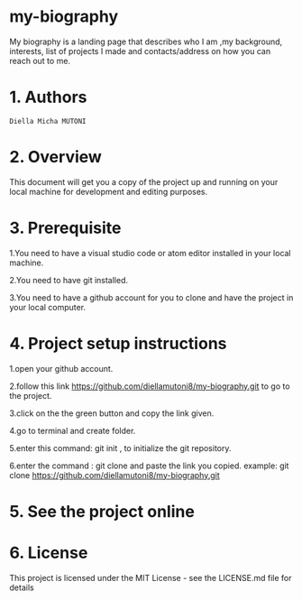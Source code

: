 # my-biography


My biography is a landing page that describes who I am ,my background, interests, list of projects I made and contacts/address on how you can reach out to me.

 # 1. Authors
 
    Diella Micha MUTONI
    
# 2. Overview
 
   This document will get you a copy of the project up and running on your local machine for development and editing purposes.

# 3. Prerequisite

   1.You need to have a visual studio code or atom editor installed in your local machine.
   
   2.You need to have git installed.
   
   3.You need to have a github account for you to clone and have the project in your local computer.
   
# 4. Project setup instructions

   1.open your github account. 
   
   2.follow this link https://github.com/diellamutoni8/my-biography.git to go to the project.
   
   3.click on the the green button and copy the link given.
   
   4.go to terminal and create folder.
   
   5.enter this command: git init , to initialize the git repository. 
   
   6.enter the command : git clone and paste the link you copied. example: git clone https://github.com/diellamutoni8/my-biography.git
   
# 5. See the project online

# 6. License

   This project is licensed under the MIT License - see the LICENSE.md file for details
